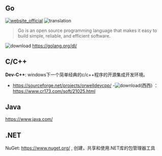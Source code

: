 
## Go

[![website_official](https://gitbook07.oss-cn-hangzhou.aliyuncs.com/website_official.svg)](https://golang.org/) ![translation](https://gitbook07.oss-cn-hangzhou.aliyuncs.com/translation.svg)

> Go is an open source programming language that makes it easy to build simple, reliable, and efficient software.

![download](https://gitbook07.oss-cn-hangzhou.aliyuncs.com/download.svg) https://golang.org/dl/

## C/C++

**Dev-C++**: windows下一个简单经典的c/c++程序的开源集成开发环境。

- https://sourceforge.net/projects/orwelldevcpp/
-![download](https://gitbook07.oss-cn-hangzhou.aliyuncs.com/third_party.svg)(西西) ：https://www.cr173.com/soft/21025.html

## Java

https://www.java.com/

## .NET

NuGet: https://www.nuget.org/ , 创建，共享和使用.NET库的包管理器工具
